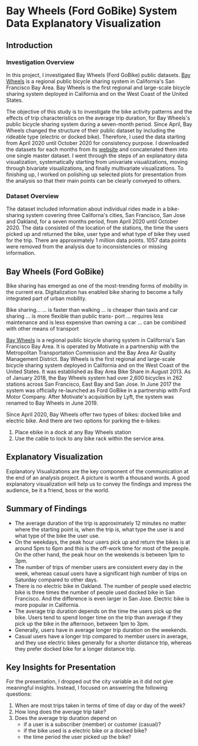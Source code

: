 # Bay Wheels (Ford GoBike) System Data Explanatory Visualization
## Introduction
### Investigation Overview
In this project, I investigated Bay Wheels (Ford GoBike) public datasets. [Bay Wheels](https://en.wikipedia.org/wiki/Bay_Wheels) is a regional public bicycle sharing system in California's San Francisco Bay Area. Bay Wheels is the first regional and large-scale bicycle sharing system deployed in California and on the West Coast of the United States.

The objective of this study is to investigate the bike activity patterns and the effects of trip characteristics on the average trip duration, for Bay Wheels's public bicycle sharing system during a seven-month period. Since April, Bay Wheels changed the structure of their public dataset by including the rideable type (electric or docked bike). Therefore, I used the data starting from April 2020 until October 2020 for consistency purpose. I downloaded the datasets for each months from its [website](https://www.lyft.com/bikes/bay-wheels/system-data) and concatenated them into one single master dataset.
I went through the steps of an explanatory data visualization, systematically starting from univariate visualizations, moving through bivariate visualizations, and finally multivariate visualizations.
To finishing up, I worked on polishing up selected plots for presentation from the analysis so that their main points can be clearly conveyed to others.

### Dataset Overview
The dataset included information about individual rides made in a bike-sharing system covering three Californa's cities, San Francisco, San Jose and Oakland, for a seven months period, from April 2020 until October 2020. The data consisted of the location of the stations, the time the users picked up and returned the bike, user type and what type of bike they used for the trip. There are approximately 1 million data points. 1057 data points were removed from the analysis due to inconsistencies or missing information.

## Bay Wheels (Ford GoBike)
Bike sharing has emerged as one of the most-trending forms of mobility in the current era. Digitalization has enabled bike sharing to become a fully integrated part of urban mobility.

Bike sharing...
... is faster than walking
... is cheaper than taxis and car sharing
... is more flexible than public trans- port
... requires less maintenance and is less expensive than owning a car
... can be combined with other means of transport

[Bay Wheels](https://en.wikipedia.org/wiki/Bay_Wheels) is a regional public bicycle sharing system in California's San Francisco Bay Area.
It is operated by Motivate in a partnership with the Metropolitan Transportation Commission and the Bay Area Air Quality Management District. Bay Wheels is the first regional and large-scale bicycle sharing system deployed in California and on the West Coast of the United States.
It was established as Bay Area Bike Share in August 2013. As of January 2018, the Bay Wheels system had over 2,600 bicycles in 262 stations across San Francisco, East Bay and San Jose. In June 2017 the system was officially re-launched as Ford GoBike in a partnership with Ford Motor Company. After Motivate's acquisition by Lyft, the system was renamed to Bay Wheels in June 2019.

Since April 2020, Bay Wheels offer two types of bikes: docked bike and electric bike. And there are two options for parking the e-bikes:
1. Place ebike in a dock at any Bay Wheels station
2. Use the cable to lock to any bike rack within the service area.

## Explanatory Visualization
Explanatory Visualizations are the key component of the communication at the end of an analysis project. A picture is worth a thousand words.
A good explanatory visualization will help us to convey the findings and impress the audience, be it a friend, boss or the world.

## Summary of Findings
- The average duration of the trip is approximately 12 minutes no matter where the starting point is, when the trip is, what type the user is and what type of the bike the user use.
- On the weekdays, the peak hour users pick up and return the bikes is at around 5pm to 6pm and this is the off-work time for most of the people. On the other hand, the peak hour on the weekends is between 1pm to 3pm.
- The number of trips of member users are consistent every day in the week, whereas casual users have a significant high number of trips on Saturday compared to other days.
- There is no electric bike in Oakland. The number of people used electric bike is three times the number of people used docked bike in San Francisco. And the difference is even larger in San Jose. Electric bike is more popular in California.
- The average trip duration depends on the time the users pick up the bike. Users tend to spend longer time on the trip than average if they pick up the bike in the afternoon, between 1pm to 3pm.
- Generally, users have in average longer trip duration on the weekends.
- Casual users have a longer trip compared to member users in average, and they use electric bikes generally for a shorter distance trip, whereas they prefer docked bike for a longer distance trip.

## Key Insights for Presentation
For the presentation, I dropped out the city variable as it did not give meaningful insights. Instead, I focused on answering the following questions:
1. When are most trips taken in terms of time of day or day of the week?
2. How long does the average trip take?
3. Does the average trip duration depend on
    - if a user is a subscriber (member) or customer (casual)?
    - if the bike used is a electric bike or a docked bike?
    - the time period the user picked up the bike?
